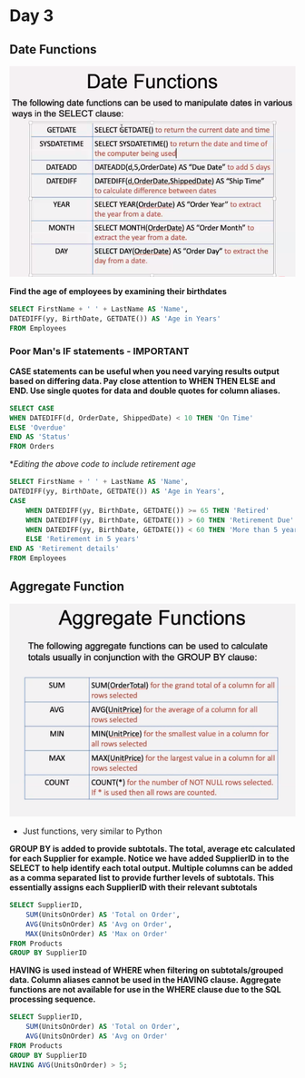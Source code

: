 # Day 3
## Date Functions

![](date.PNG)

**Find the age of employees by examining their birthdates**
```sql
SELECT FirstName + ' ' + LastName AS 'Name', 
DATEDIFF(yy, BirthDate, GETDATE()) AS 'Age in Years'
FROM Employees
```
### Poor Man's IF statements - IMPORTANT
**CASE statements can be useful when you need varying results output based on differing data. Pay close attention to WHEN THEN ELSE
and END. Use single quotes for data and double quotes for column aliases.**
```sql
SELECT CASE
WHEN DATEDIFF(d, OrderDate, ShippedDate) < 10 THEN 'On Time'
ELSE 'Overdue'
END AS 'Status'
FROM Orders
```

**Editing the above code to include retirement age*
```sql
SELECT FirstName + ' ' + LastName AS 'Name', 
DATEDIFF(yy, BirthDate, GETDATE()) AS 'Age in Years',
CASE
    WHEN DATEDIFF(yy, BirthDate, GETDATE()) >= 65 THEN 'Retired'
    WHEN DATEDIFF(yy, BirthDate, GETDATE()) > 60 THEN 'Retirement Due'
    WHEN DATEDIFF(yy, BirthDate, GETDATE()) < 60 THEN 'More than 5 years to go'
    ELSE 'Retirement in 5 years'
END AS 'Retirement details'
FROM Employees
```

## Aggregate Function

![](aggregate.PNG)

- Just functions, very similar to Python

**GROUP BY is added to provide subtotals. The total, average etc calculated for each Supplier for example. Notice we have added 
SupplierID in to the SELECT to help identify each total output. Multiple columns can be added as a comma separated list to
provide further levels of subtotals. This essentially assigns each SupplierID with their relevant subtotals**
```sql
SELECT SupplierID,
    SUM(UnitsOnOrder) AS 'Total on Order',
    AVG(UnitsOnOrder) AS 'Avg on Order',
    MAX(UnitsOnOrder) AS 'Max on Order'
FROM Products 
GROUP BY SupplierID
```

**HAVING is used instead of WHERE when filtering on subtotals/grouped data. Column aliases cannot be used in the HAVING clause.
Aggregate functions are not available for use in the WHERE clause due to the SQL processing sequence.**
```sql
SELECT SupplierID,
    SUM(UnitsOnOrder) AS 'Total on Order',
    AVG(UnitsOnOrder) AS 'Avg on Order'
FROM Products
GROUP BY SupplierID
HAVING AVG(UnitsOnOrder) > 5;
```
